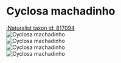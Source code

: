 
Cyclosa machadinho
==================
  
[iNaturalist taxon id: 817094](https://www.inaturalist.org/taxa/817094)  
![Cyclosa machadinho](https://inaturalist-open-data.s3.amazonaws.com/photos/125249728/medium.jpg)  
![Cyclosa machadinho](https://inaturalist-open-data.s3.amazonaws.com/photos/125249781/medium.jpg)  
![Cyclosa machadinho](https://inaturalist-open-data.s3.amazonaws.com/photos/125249836/medium.jpg)  
![Cyclosa machadinho](https://inaturalist-open-data.s3.amazonaws.com/photos/125249904/medium.jpg)